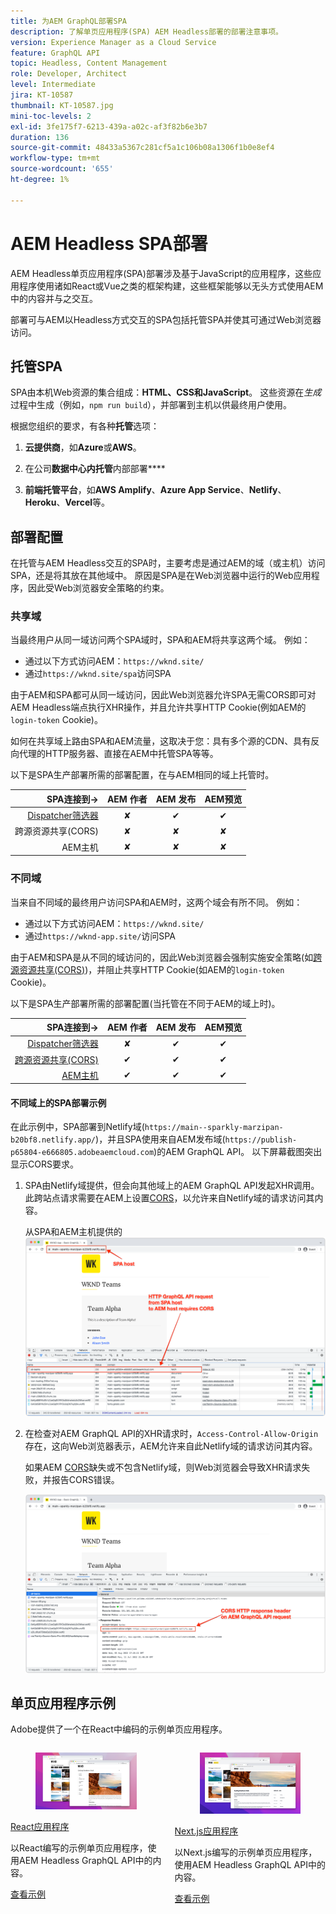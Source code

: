 ```yaml
---
title: 为AEM GraphQL部署SPA
description: 了解单页应用程序(SPA) AEM Headless部署的部署注意事项。
version: Experience Manager as a Cloud Service
feature: GraphQL API
topic: Headless, Content Management
role: Developer, Architect
level: Intermediate
jira: KT-10587
thumbnail: KT-10587.jpg
mini-toc-levels: 2
exl-id: 3fe175f7-6213-439a-a02c-af3f82b6e3b7
duration: 136
source-git-commit: 48433a5367c281cf5a1c106b08a1306f1b0e8ef4
workflow-type: tm+mt
source-wordcount: '655'
ht-degree: 1%

---
```


# AEM Headless SPA部署

AEM Headless单页应用程序(SPA)部署涉及基于JavaScript的应用程序，这些应用程序使用诸如React或Vue之类的框架构建，这些框架能够以无头方式使用AEM中的内容并与之交互。

部署可与AEM以Headless方式交互的SPA包括托管SPA并使其可通过Web浏览器访问。

## 托管SPA

SPA由本机Web资源的集合组成：**HTML、CSS和JavaScript**。 这些资源在&#x200B;_生成_&#x200B;过程中生成（例如，`npm run build`），并部署到主机以供最终用户使用。

根据您组织的要求，有各种&#x200B;**托管**&#x200B;选项：

1. **云提供商**，如&#x200B;**Azure**&#x200B;或&#x200B;**AWS**。

2. 在公司&#x200B;**数据中心内托管**&#x200B;内部部署&#x200B;****

3. **前端托管平台**，如&#x200B;**AWS Amplify**、**Azure App Service**、**Netlify**、**Heroku**、**Vercel**&#x200B;等。

## 部署配置

在托管与AEM Headless交互的SPA时，主要考虑是通过AEM的域（或主机）访问SPA，还是将其放在其他域中。  原因是SPA是在Web浏览器中运行的Web应用程序，因此受Web浏览器安全策略的约束。

### 共享域

当最终用户从同一域访问两个SPA域时，SPA和AEM将共享这两个域。 例如：

+ 通过以下方式访问AEM：`https://wknd.site/`
+ 通过`https://wknd.site/spa`访问SPA

由于AEM和SPA都可从同一域访问，因此Web浏览器允许SPA无需CORS即可对AEM Headless端点执行XHR操作，并且允许共享HTTP Cookie(例如AEM的`login-token` Cookie)。

如何在共享域上路由SPA和AEM流量，这取决于您：具有多个源的CDN、具有反向代理的HTTP服务器、直接在AEM中托管SPA等等。

以下是SPA生产部署所需的部署配置，在与AEM相同的域上托管时。

| SPA连接到→ | AEM 作者 | AEM 发布 | AEM预览 |
|---------------------------------------------------:|:----------:|:-----------:|:-----------:|
| [Dispatcher筛选器](./configurations/dispatcher-filters.md) | ✘ | ✔ | ✔ |
| 跨源资源共享(CORS) | ✘ | ✘ | ✘ |
| AEM主机 | ✘ | ✘ | ✘ |

### 不同域

当来自不同域的最终用户访问SPA和AEM时，这两个域会有所不同。 例如：

+ 通过以下方式访问AEM：`https://wknd.site/`
+ 通过`https://wknd-app.site/`访问SPA

由于AEM和SPA是从不同的域访问的，因此Web浏览器会强制实施安全策略(如[跨源资源共享(CORS)](./configurations/cors.md))，并阻止共享HTTP Cookie(如AEM的`login-token` Cookie)。

以下是SPA生产部署所需的部署配置(当托管在不同于AEM的域上时)。

| SPA连接到→ | AEM 作者 | AEM 发布 | AEM预览 |
|---------------------------------------------------:|:----------:|:-----------:|:-----------:|
| [Dispatcher筛选器](./configurations/dispatcher-filters.md) | ✘ | ✔ | ✔ |
| [跨源资源共享(CORS)](./configurations/cors.md) | ✔ | ✔ | ✔ |
| [AEM主机](./configurations/aem-hosts.md) | ✔ | ✔ | ✔ |

#### 不同域上的SPA部署示例

在此示例中，SPA部署到Netlify域(`https://main--sparkly-marzipan-b20bf8.netlify.app/`)，并且SPA使用来自AEM发布域(`https://publish-p65804-e666805.adobeaemcloud.com`)的AEM GraphQL API。 以下屏幕截图突出显示CORS要求。

1. SPA由Netlify域提供，但会向其他域上的AEM GraphQL API发起XHR调用。 此跨站点请求需要在AEM上设置[CORS](./configurations/cors.md)，以允许来自Netlify域的请求访问其内容。

   从SPA和AEM主机提供的![SPA请求](assets/spa/cors-requirement.png)

2. 在检查对AEM GraphQL API的XHR请求时，`Access-Control-Allow-Origin`存在，这向Web浏览器表示，AEM允许来自此Netlify域的请求访问其内容。

   如果AEM [CORS](./configurations/cors.md)缺失或不包含Netlify域，则Web浏览器会导致XHR请求失败，并报告CORS错误。

   ![CORS响应标头AEM GraphQL API](assets/spa/cors-response-headers.png)

## 单页应用程序示例

Adobe提供了一个在React中编码的示例单页应用程序。

<div class="columns is-multiline">
<!-- React app -->
<div class="column is-half-tablet is-half-desktop is-one-third-widescreen" aria-label="React app" tabindex="0">
   <div class="card">
       <div class="card-image">
           <figure class="image is-16by9">
               <a href="../example-apps/react-app.md" title="React应用程序" tabindex="-1">
                   <img class="is-bordered-r-small" src="../example-apps/assets/react-app/react-app-card.png" alt="React应用程序">
               </a>
           </figure>
       </div>
       <div class="card-content is-padded-small">
           <div class="content">
               <p class="headline is-size-6 has-text-weight-bold"><a href="../example-apps/react-app.md" title="React应用程序">React应用程序</a></p>
               <p class="is-size-6">以React编写的示例单页应用程序，使用AEM Headless GraphQL API中的内容。</p>
               <a href="../example-apps/react-app.md" class="spectrum-Button spectrum-Button--outline spectrum-Button--primary spectrum-Button--sizeM">
                   <span class="spectrum-Button-label has-no-wrap has-text-weight-bold">查看示例</span>
               </a>
           </div>
       </div>
   </div>
</div>
<!-- Next.js app -->
<div class="column is-half-tablet is-half-desktop is-one-third-widescreen" aria-label="Next.js app" tabindex="0">
   <div class="card">
       <div class="card-image">
           <figure class="image is-16by9">
               <a href="../example-apps/next-js.md" title="Next.js应用程序" tabindex="-1">
                   <img class="is-bordered-r-small" src="../example-apps/assets/next-js/next-js-card.png" alt="Next.js应用程序">
               </a>
           </figure>
       </div>
       <div class="card-content is-padded-small">
           <div class="content">
               <p class="headline is-size-6 has-text-weight-bold"><a href="../example-apps/next-js.md" title="Next.js应用程序">Next.js应用程序</a></p>
               <p class="is-size-6">以Next.js编写的示例单页应用程序，使用AEM Headless GraphQL API中的内容。</p>
               <a href="../example-apps/next-js.md" class="spectrum-Button spectrum-Button--outline spectrum-Button--primary spectrum-Button--sizeM">
                   <span class="spectrum-Button-label has-no-wrap has-text-weight-bold">查看示例</span>
               </a>
           </div>
       </div>
   </div>
</div>
</div>

